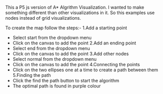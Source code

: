 This a P5 js version of A* Algrithm Visualization.
I wanted to make something different than other visualizations in it.
So this examples use nodes instead of grid visualizations.

To create the map follow the steps:-
1.Add a starting point
 - Select start from the dropdown menu
 - Click on the canvas to add the point
2.Add an ending point 
 - Select end from the dropdown menu
 - Click on the canvas to add the point
3.Add other nodes
 - Select normal from the dropdown menu
 - Click on the canvas to add the point
4.Connecting the points
 - Click on the two ellipses one at a time to create a path between them
5.Finding the path
 - Click the find the path button to start the algorithm
 - The optimal path is found in purple colour
 

